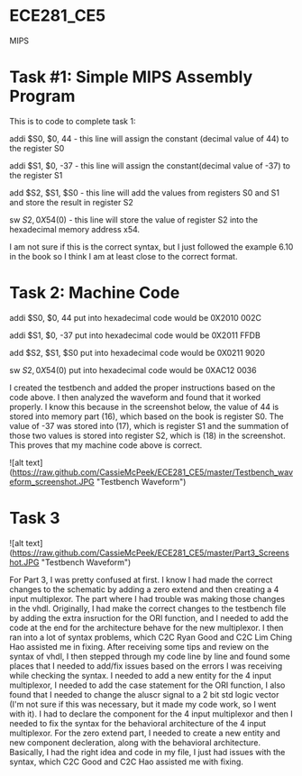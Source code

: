 ECE281_CE5
==========

MIPS

# Task #1: Simple MIPS Assembly Program

This is to code to complete task 1:
  
  addi $S0, $0, 44 - this line will assign the constant (decimal value of 44) to the register S0
  
  addi $S1, $0, -37 - this line will assign the constant(decimal value of -37) to the register S1
  
  add $S2, $S1, $S0 - this line will add the values from registers S0 and S1 and store the result in register S2
  
  sw $S2, 0X54($0) - this line will store the value of register S2 into the hexadecimal memory address x54.
  
I am not sure if this is the correct syntax, but I just followed the example 6.10 in the book so I think I am at least close to the 
correct format.

# Task 2: Machine Code

  addi $S0, $0, 44 put into hexadecimal code would be 0X2010 002C
  
  addi $S1, $0, -37 put into hexadecimal code would be 0X2011 FFDB
  
  add $S2, $S1, $S0 put into hexadecimal code would be 0X0211 9020
  
  sw $S2, 0X54($0) put into hexadecimal code would be 0XAC12 0036
  
  
I created the testbench and added the proper instructions based on the code above. I then analyzed the waveform and found that it worked properly. I know this because in the screenshot below, the value of 44 is stored into memory part (16), which based on the book is register S0. The value of -37 was stored into (17), which is register S1 and the summation of those two values is stored into register S2, which is (18) in the screenshot. This proves that my machine code above is correct.

![alt text] (https://raw.github.com/CassieMcPeek/ECE281_CE5/master/Testbench_waveform_screenshot.JPG "Testbench Waveform")


# Task 3

![alt text] (https://raw.github.com/CassieMcPeek/ECE281_CE5/master/Part3_Screenshot.JPG "Testbench Waveform")


For Part 3, I was pretty confused at first. I know I had made the correct changes to the schematic by adding a zero extend and then creating a 4 input multiplexor. The part where I had trouble was making those changes in the vhdl. Originally, I had make the correct changes to the testbench file by adding the extra insruction for the ORI function, and I needed to add the code at the end for the architecture behave for the new multiplexor. I then ran into a lot of syntax problems, which C2C Ryan Good and C2C Lim Ching Hao assisted me in fixing. After receiving some tips and review on the syntax of vhdl, I then stepped through my code line by line and found some places that I needed to add/fix issues based on the errors I was receiving while checking the syntax. I needed to add a new entity for the 4 input multiplexor, I needed to add the case statement for the ORI function, I also found that I needed to change the aluscr signal to a 2 bit std logic vector (I'm not sure if this was necessary, but it made my code work, so I went with it). I had to declare the component for the 4 input multiplexor and then I needed to fix the syntax for the behavioral architecture of the 4 input multiplexor. For the zero extend part, I needed to create a new entity and new component decleration, along with the behavioral architecture. Basically, I had the right idea and code in my file, I just had issues with the syntax, which C2C Good and C2C Hao assisted me with fixing. 
